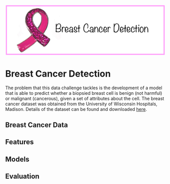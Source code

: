 <p align="center">
<img src="images/logo.png">
</p>

# Breast Cancer Detection

The problem that this data challenge tackles is the development of a model that is able to predict whether a biopsied breast cell is benign (not harmful) or malignant (cancerous), given a set of attributes about the cell. The breast cancer dataset was obtained from the University of Wisconsin Hospitals, Madison. Details of the dataset can be found and downloaded [here](https://archive.ics.uci.edu/ml/datasets/Breast+Cancer+Wisconsin+(Original)).   

## Breast Cancer Data

## Features

## Models

## Evaluation
